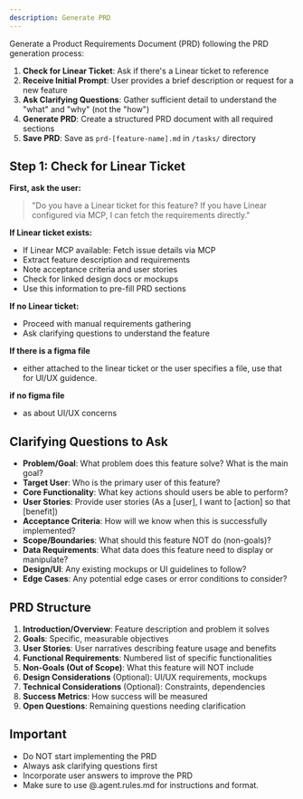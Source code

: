 ```yaml
---
description: Generate PRD
---
```


Generate a Product Requirements Document (PRD) following the PRD generation process:

1. **Check for Linear Ticket**: Ask if there's a Linear ticket to reference
2. **Receive Initial Prompt**: User provides a brief description or request for a new feature
3. **Ask Clarifying Questions**: Gather sufficient detail to understand the "what" and "why" (not the "how")
4. **Generate PRD**: Create a structured PRD document with all required sections
5. **Save PRD**: Save as `prd-[feature-name].md` in `/tasks/` directory

## Step 1: Check for Linear Ticket

**First, ask the user:**
> "Do you have a Linear ticket for this feature? If you have Linear configured via MCP, I can fetch the requirements directly."

**If Linear ticket exists:**
- If Linear MCP available: Fetch issue details via MCP
- Extract feature description and requirements
- Note acceptance criteria and user stories
- Check for linked design docs or mockups
- Use this information to pre-fill PRD sections

**If no Linear ticket:**
- Proceed with manual requirements gathering
- Ask clarifying questions to understand the feature

**If there is a figma file**
- either attached to the linear ticket or the user specifies a file, use that for UI/UX guidence. 

**if no figma file**
-  as about UI/UX concerns

## Clarifying Questions to Ask

- **Problem/Goal**: What problem does this feature solve? What is the main goal?
- **Target User**: Who is the primary user of this feature?
- **Core Functionality**: What key actions should users be able to perform?
- **User Stories**: Provide user stories (As a [user], I want to [action] so that [benefit])
- **Acceptance Criteria**: How will we know when this is successfully implemented?
- **Scope/Boundaries**: What should this feature NOT do (non-goals)?
- **Data Requirements**: What data does this feature need to display or manipulate?
- **Design/UI**: Any existing mockups or UI guidelines to follow?
- **Edge Cases**: Any potential edge cases or error conditions to consider?

## PRD Structure

1. **Introduction/Overview**: Feature description and problem it solves
2. **Goals**: Specific, measurable objectives
3. **User Stories**: User narratives describing feature usage and benefits
4. **Functional Requirements**: Numbered list of specific functionalities
5. **Non-Goals (Out of Scope)**: What this feature will NOT include
6. **Design Considerations** (Optional): UI/UX requirements, mockups
7. **Technical Considerations** (Optional): Constraints, dependencies
8. **Success Metrics**: How success will be measured
9. **Open Questions**: Remaining questions needing clarification

## Important

- Do NOT start implementing the PRD
- Always ask clarifying questions first
- Incorporate user answers to improve the PRD
- Make sure to use @.agent.rules.md for instructions and format. 